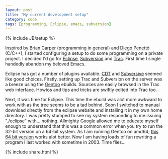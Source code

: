 ```yaml
---
layout: post
title: "My current development setup"
category: code
tags: [programming, Eclipse, emacs, subversion]
---
```

{% include JB/setup %}

Inspired by [Brian Carper](http://www.briancarper.net) (programming in general)
and [Diego Penettó](http://farragut.flameeyes.is-a-geek.org) (C/C++), I started
configuring a setup to do some programming on a private project. I decided I'd
go for [Eclipse](http://www.eclipse.org),
[Subversion](http://subversion.tigris.org/) and
[Trac](http://trac.edgewall.org/). First time I single handedly abandon my
beloved Emacs.

Eclipse has got a number of plugins available.
[CDT](http://www.eclipse.org/cdt/) and
[Subversive](http://www.eclipse.org/subversive/) seemed like good choices.
Firstly, setting up Trac and Subversion on the server was a breeze using the
[Gentoo](http://www.gentoo.org) ebuilds. Sources are easily browsed in the Trac
web interface. Howtos and tips and tricks are swiftly edited into Trac too.

Next, it was time for Eclipse. This time the ebuild was alot more awkward to
work with as the tree seems to be a tad behind. Soon I switched to manual
download directly from the eclipse website and installing it in my own home
directory. I was pretty stumped to see my system responding to me issuing
"./eclipse" with... nothing. Allmighty Google allowed me to educate myself
enough to understand that this was a common error when you try to run the 32-bit
version on a 64-bit system. As I am running Gentoo on amd64;
[this 64 bit version](http://www.eclipse.org/downloads/download.php?file=/technology/epp/downloads/release/20071103/eclipse-jee-europa-fall2-linux-gtk-x86_64.tar.gz)
works alot better. Now I am having loads of fun rewriting a program I last
worked with sometime in 2003. Time flies...

{% include share.html %}
